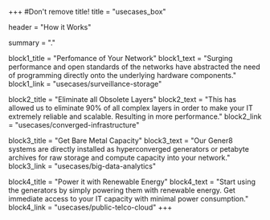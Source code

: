+++
#Don't remove title!
title = "usecases_box"

header = "How it Works"

summary = "."

block1_title = "Perfomance of Your Network"
block1_text = "Surging performance and open standards of the networks have abstracted the need of programming directly onto the underlying hardware components."
block1_link = "usecases/surveillance-storage"

block2_title = "Eliminate all Obsolete Layers"
block2_text = "This has allowed us to eliminate 90% of all complex layers in order to make your IT extremely reliable and scalable. Resulting in more performance."
block2_link = "usecases/converged-infrastructure"

block3_title = "Get Bare Metal Capacity"
block3_text = "Our Gener8 systems are directly installed as hyperconverged generators or petabyte archives for raw storage and compute capacity into your network."
block3_link = "usecases/big-data-analytics"

block4_title = "Power it with Renewable Energy"
block4_text = "Start using the generators by simply powering them with renewable energy. Get immediate access to your IT capacity with minimal power consumption."
block4_link = "usecases/public-telco-cloud"
+++